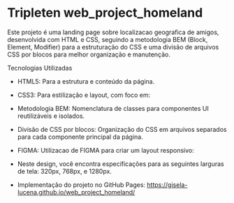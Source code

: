# Tripleten web_project_homeland

Este projeto é uma landing page sobre localizacao geografica de amigos, desenvolvida com HTML e CSS, seguindo a metodologia BEM (Block, Element, Modifier) para a estruturação do CSS e uma divisão de arquivos CSS por blocos para melhor organização e manutenção.

Tecnologias Utilizadas

- HTML5: Para a estrutura e conteúdo da página.

- CSS3: Para estilização e layout, com foco em:

* Metodologia BEM: Nomenclatura de classes para componentes UI reutilizáveis e isolados.

* Divisão de CSS por blocos: Organização do CSS em arquivos separados para cada componente principal da página.

- FIGMA:  Utilizacao de FIGMA para criar um layout responsivo:

*  Neste design, você encontra especificações para as seguintes larguras de tela: 320px, 768px, e 1280px.

  - Implementação do projeto no GitHub Pages: https://gisela-lucena.github.io/web_project_homeland/
